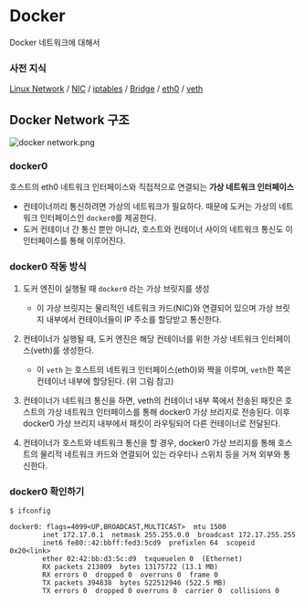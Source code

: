 # Docker
Docker 네트워크에 대해서

### 사전 지식
 [Linux Network](https://github.com/royroyee/gonet/tree/main/linux)
 / [NIC](https://github.com/royroyee/gonet/tree/main/03-layer/01-physical-layer#lan-cardnic)
 /  [iptables](https://github.com/royroyee/gonet/blob/main/linux/README.md#iptables)
 /  [Bridge](https://github.com/royroyee/gonet/blob/main/linux/README.md#bridge)
 / [eth0](https://github.com/royroyee/gonet/blob/main/linux/README.md#eth0)
 / [veth]()


## Docker Network 구조

![docker network.png](..%2F..%2F..%2FPictures%2Fdocker%20network.png)


### docker0
호스트의 eth0 네트워크 인터페이스와 직접적으로 연결되는 **가상 네트워크 인터페이스**
- 컨테이너끼리 통신하려면 가상의 네트워크가 필요하다. 때문에 도커는 가상의 네트워크 인터페이스인 `docker0`를 제공한다.
- 도커 컨테이너 간 통신 뿐만 아니라, 호스트와 컨테이너 사이의 네트워크 통신도 이 인터페이스를 통해 이루어진다.

### docker0 작동 방식
1. 도커 엔진이 실행될 때 `docker0` 라는 가상 브릿지를 생성
   - 이 가상 브릿지는 물리적인 네트워크 카드(NIC)와 연결되어 있으며 가상 브릿지 내부에서 컨테이너들이 IP 주소를 할당받고 통신한다.


2. 컨테이너가 실행될 때, 도커 엔진은 해당 컨테이너를 위한 가상 네트워크 인터페이스(veth)를 생성한다.
   - 이 `veth` 는 호스트의 네트워크 인터페이스(eth0)와 짝을 이루며, `veth`한 쪽은 컨테이너 내부에 할당된다. (위 그림 참고)


3. 컨테이너가 네트워크 통신을 하면, veth의 컨테이너 내부 쪽에서 전송된 패킷은 호스트의 가상 네트워크 인터페이스를 통해 docker0 가상 브리지로 전송된다. 이후 docker0 가상 브리지 내부에서 패킷이 라우팅되어 다른 컨테이너로 전달된다.


4. 컨테이너가 호스트와 네트워크 통신을 할 경우, docker0 가상 브리지를 통해 호스트의 물리적 네트워크 카드와 연결되어 있는 라우터나 스위치 등을 거쳐 외부와 통신한다.

### docker0 확인하기
```
$ ifconfig

docker0: flags=4099<UP,BROADCAST,MULTICAST>  mtu 1500
        inet 172.17.0.1  netmask 255.255.0.0  broadcast 172.17.255.255
        inet6 fe80::42:bbff:fed3:5cd9  prefixlen 64  scopeid 0x20<link>
        ether 02:42:bb:d3:5c:d9  txqueuelen 0  (Ethernet)
        RX packets 213809  bytes 13175722 (13.1 MB)
        RX errors 0  dropped 0  overruns 0  frame 0
        TX packets 394838  bytes 522512946 (522.5 MB)
        TX errors 0  dropped 0 overruns 0  carrier 0  collisions 0
```